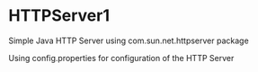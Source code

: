 # HTTPServer1
Simple Java HTTP Server using com.sun.net.httpserver package

Using config.properties for configuration of the HTTP Server
